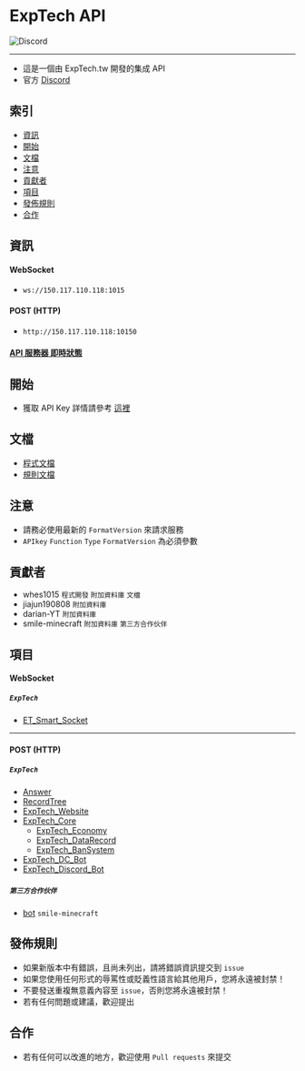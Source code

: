 # ExpTech API
<img alt="Discord" src="https://img.shields.io/discord/926545182407688273">

------

- 這是一個由 ExpTech.tw 開發的集成 API
- 官方 [Discord](https://discord.gg/5dbHqV8ees)

## 索引
- [資訊](#資訊)
- [開始](#開始)
- [文檔](#文檔)
- [注意](#注意)
- [貢獻者](#貢獻者)
- [項目](#項目)
- [發佈規則](#發佈規則)
- [合作](#合作)

## 資訊
#### WebSocket
- `ws://150.117.110.118:1015`
#### POST (HTTP)
- `http://150.117.110.118:10150`
#### [API 服務器 即時狀態](https://stats.uptimerobot.com/KElQPHqKVk/789445691)

## 開始
- 獲取 API Key 詳情請參考 [這裡](https://github.com/ExpTechTW/ExpTech_Discord_Bot)

## 文檔
- [程式文檔](https://github.com/ExpTechTW/API/blob/%E4%B8%BB%E8%A6%81%E7%9A%84-(main)/CODE.md)
- [規則文檔](https://github.com/ExpTechTW/API/blob/%E4%B8%BB%E8%A6%81%E7%9A%84-(main)/RULE.md)

## 注意
- 請務必使用最新的 `FormatVersion` 來請求服務
- `APIkey` `Function` `Type` `FormatVersion` 為必須參數

## 貢獻者
- whes1015 `程式開發` `附加資料庫` `文檔`
- jiajun190808 `附加資料庫`
- darian-YT `附加資料庫`
- smile-minecraft `附加資料庫` `第三方合作伙伴`

## 項目
#### WebSocket
##### `ExpTech`
- [ET_Smart_Socket](https://github.com/ExpTechTW/ET_Smart_Socket)
-----
#### POST (HTTP)
##### `ExpTech`
- [Answer](https://github.com/ExpTechTW/Answer)
- [RecordTree](https://github.com/ExpTechTW/RecordTree)
- [ExpTech_Website](https://github.com/ExpTechTW/ExpTech_Website)
- [ExpTech_Core](https://github.com/ExpTechTW/ExpTech_Core)
  - [ExpTech_Economy](https://github.com/ExpTechTW/ExpTech_Economy)
  - [ExpTech_DataRecord](https://github.com/ExpTechTW/ExpTech_DataRecord)
  - [ExpTech_BanSystem](https://github.com/ExpTechTW/ExpTech_BanSystem)
- [ExpTech_DC_Bot](https://github.com/ExpTechTW/ExpTech_DC_Bot)
- [ExpTech_Discord_Bot](https://github.com/ExpTechTW/ExpTech_Discord_Bot)
##### `第三方合作伙伴`
- [bot](https://github.com/smile-minecraft/bot) `smile-minecraft`

## 發佈規則
- 如果新版本中有錯誤，且尚未列出，請將錯誤資訊提交到 ```issue```
- 如果您使用任何形式的辱罵性或貶義性語言給其他用戶，您將永遠被封禁！
- 不要發送重複無意義內容至 ```issue```，否則您將永遠被封禁！
- 若有任何問題或建議，歡迎提出

## 合作
- 若有任何可以改進的地方，歡迎使用 ```Pull requests``` 來提交

